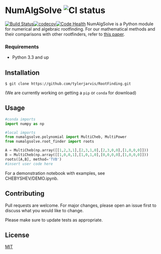 # NumAlgSolve ![CI status](https://img.shields.io/badge/build-passing-brightgreen.svg)
[![Build Status](https://travis-ci.org/mtmoncur/RootFinding.svg?branch=master)](https://travis-ci.org/mtmoncur/RootFinding)[![codecov](https://codecov.io/gh/mtmoncur/RootFinding/branch/master/graphs/badge.svg)](https://codecov.io/gh/mtmoncur/RootFinding)[![Code Health](https://landscape.io/github/mtmoncur/RootFinding/master/landscape.svg?style=flat)](https://landscape.io/github/mtmoncur/RootFinding/master)
NumAlgSolve is a Python module for numerical and algebraic rootfinding. For our mathematical methods and their comparisons with other rootfinders, refer to [this paper](paper).

### Requirements
* Python 3.3 and up

## Installation

`$ git clone https://github.com/tylerjarvis/RootFinding.git`

(We are currently working on getting a `pip` or `conda` for download)

## Usage

```python
#conda imports
import numpy as np

#local imports
from numalgsolve.polynomial import MultiCheb, MultiPower
from numalgsolve.root_finder import roots

A = MultiCheb(np.array([[1,2,3,1],[2,3,1,0],[2,3,0,0],[1,0,0,0]]))
B = MultiCheb(np.array([[1,0,0,1],[1,0,1,0],[0,0,0,0],[1,0,0,0]]))
roots([A,B], method='TVB')
#insert user code here
```

For a demonstration notebook with examples, see CHEBYSHEV/DEMO.ipynb.

## Contributing
Pull requests are welcome. For major changes, please open an issue first to discuss what you would like to change.

Please make sure to update tests as appropriate.

## License
[MIT](https://choosealicense.com/licenses/mit/)
